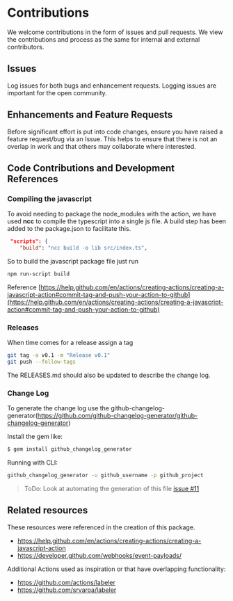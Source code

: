 # Contributions

We welcome contributions in the form of issues and pull requests.  We view the contributions and process as the same for internal and external contributors.

## Issues

Log issues for both bugs and enhancement requests.  Logging issues are important for the open community.

## Enhancements and Feature Requests

Before significant effort is put into code changes, ensure you have raised a feature request/bug via an Issue. This helps to ensure that there is not an overlap in work and that others may collaborate where interested.

## Code Contributions and Development References

### Compiling the javascript

To avoid needing to package the node_modules with the action, we have used **ncc** to compile the typescript into a single js file. A build step has been added to the package.json to facilitate this.

```json
 "scripts": {
    "build": "ncc build -o lib src/index.ts",
```

So to build the javascript package file just run

```bash
npm run-script build
```

Reference [https://help.github.com/en/actions/creating-actions/creating-a-javascript-action#commit-tag-and-push-your-action-to-github](https://help.github.com/en/actions/creating-actions/creating-a-javascript-action#commit-tag-and-push-your-action-to-github)

### Releases

When time comes for a release assign a tag

```bash
git tag -a v0.1 -m "Release v0.1"
git push --follow-tags
```

The RELEASES.md should also be updated to describe the change log.

### Change Log

To generate the change log use the github-changelog-generator(https://github.com/github-changelog-generator/github-changelog-generator)

Install the gem like:

```bash
$ gem install github_changelog_generator
```

Running with CLI:

```bash
github_changelog_generator -u github_username -p github_project
```

> ToDo: Look at automating the generation of this file [issue #11](https://github.com/Matticusau/pr-helper/issues/11)

## Related resources

These resources were referenced in the creation of this package.

- https://help.github.com/en/actions/creating-actions/creating-a-javascript-action
- https://developer.github.com/webhooks/event-payloads/

Additional Actions used as inspiration or that have overlapping functionality:

- https://github.com/actions/labeler
- https://github.com/srvaroa/labeler
